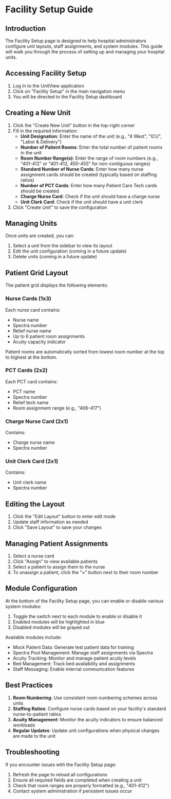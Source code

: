 # Facility Setup Guide

## Introduction

The Facility Setup page is designed to help hospital administrators configure unit layouts, staff assignments, and system modules. This guide will walk you through the process of setting up and managing your hospital units.

## Accessing Facility Setup

1. Log in to the UnitView application
2. Click on "Facility Setup" in the main navigation menu
3. You will be directed to the Facility Setup dashboard

## Creating a New Unit

1. Click the "Create New Unit" button in the top-right corner
2. Fill in the required information:
   - **Unit Designation**: Enter the name of the unit (e.g., "4 West", "ICU", "Labor & Delivery")
   - **Number of Patient Rooms**: Enter the total number of patient rooms in the unit
   - **Room Number Range(s)**: Enter the range of room numbers (e.g., "401-412" or "401-412, 450-455" for non-contiguous ranges)
   - **Standard Number of Nurse Cards**: Enter how many nurse assignment cards should be created (typically based on staffing ratios)
   - **Number of PCT Cards**: Enter how many Patient Care Tech cards should be created
   - **Charge Nurse Card**: Check if the unit should have a charge nurse
   - **Unit Clerk Card**: Check if the unit should have a unit clerk
3. Click "Create Unit" to save the configuration

## Managing Units

Once units are created, you can:

1. Select a unit from the sidebar to view its layout
2. Edit the unit configuration (coming in a future update)
3. Delete units (coming in a future update)

## Patient Grid Layout

The patient grid displays the following elements:

### Nurse Cards (1x3)
Each nurse card contains:
- Nurse name
- Spectra number
- Relief nurse name
- Up to 6 patient room assignments
- Acuity capacity indicator

Patient rooms are automatically sorted from lowest room number at the top to highest at the bottom.

### PCT Cards (2x2)
Each PCT card contains:
- PCT name
- Spectra number
- Relief tech name
- Room assignment range (e.g., "406-417")

### Charge Nurse Card (2x1)
Contains:
- Charge nurse name
- Spectra number

### Unit Clerk Card (2x1)
Contains:
- Unit clerk name
- Spectra number

## Editing the Layout

1. Click the "Edit Layout" button to enter edit mode
2. Update staff information as needed
3. Click "Save Layout" to save your changes

## Managing Patient Assignments

1. Select a nurse card
2. Click "Assign" to view available patients
3. Select a patient to assign them to the nurse
4. To unassign a patient, click the "×" button next to their room number

## Module Configuration

At the bottom of the Facility Setup page, you can enable or disable various system modules:

1. Toggle the switch next to each module to enable or disable it
2. Enabled modules will be highlighted in blue
3. Disabled modules will be grayed out

Available modules include:
- Mock Patient Data: Generate test patient data for training
- Spectra Pool Management: Manage staff assignments via Spectra
- Acuity Tracking: Monitor and manage patient acuity levels
- Bed Management: Track bed availability and assignments
- Staff Messaging: Enable internal communication features

## Best Practices

1. **Room Numbering**: Use consistent room numbering schemes across units
2. **Staffing Ratios**: Configure nurse cards based on your facility's standard nurse-to-patient ratios
3. **Acuity Management**: Monitor the acuity indicators to ensure balanced workloads
4. **Regular Updates**: Update unit configurations when physical changes are made to the unit

## Troubleshooting

If you encounter issues with the Facility Setup page:

1. Refresh the page to reload all configurations
2. Ensure all required fields are completed when creating a unit
3. Check that room ranges are properly formatted (e.g., "401-412")
4. Contact system administration if persistent issues occur